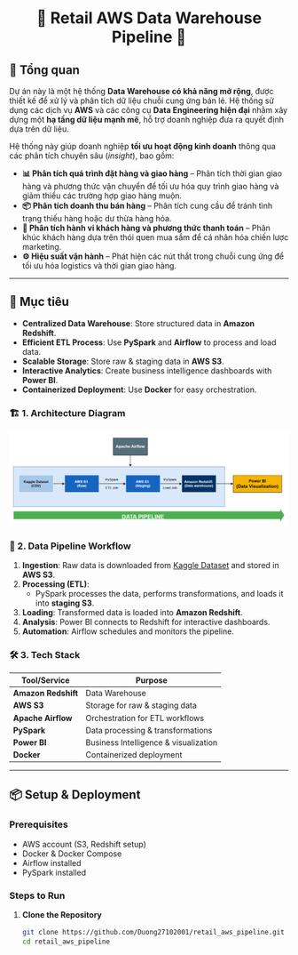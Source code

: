 <h1 align="center">🚀 Retail AWS Data Warehouse Pipeline 🚀</h1>

## 📌 Tổng quan

Dự án này là một hệ thống **Data Warehouse có khả năng mở rộng**, được thiết kế để xử lý và phân tích dữ liệu chuỗi cung ứng bán lẻ. Hệ thống sử dụng các dịch vụ **AWS** và các công cụ **Data Engineering hiện đại** nhằm xây dựng một **hạ tầng dữ liệu mạnh mẽ**, hỗ trợ doanh nghiệp đưa ra quyết định dựa trên dữ liệu.

Hệ thống này giúp doanh nghiệp **tối ưu hoạt động kinh doanh** thông qua các phân tích chuyên sâu (*insight*), bao gồm:

- **📊 Phân tích quá trình đặt hàng và giao hàng** – Phân tích thời gian giao hàng và phương thức vận chuyển để tối ưu hóa quy trình giao hàng và giảm thiểu các trường hợp giao hàng muộn.
- **📦 Phân tích doanh thu bán hàng** – Phân tích cung cầu để tránh tình trạng thiếu hàng hoặc dư thừa hàng hóa.
- **🛒 Phân tích hành vi khách hàng và phương thức thanh toán** – Phân khúc khách hàng dựa trên thói quen mua sắm để cá nhân hóa chiến lược marketing.
- **⚙️ Hiệu suất vận hành** – Phát hiện các nút thắt trong chuỗi cung ứng để tối ưu hóa logistics và thời gian giao hàng.
---
## 🎯 Mục tiêu
- **Centralized Data Warehouse**: Store structured data in **Amazon Redshift**.
- **Efficient ETL Process**: Use **PySpark** and **Airflow** to process and load data.
- **Scalable Storage**: Store raw & staging data in **AWS S3**.
- **Interactive Analytics**: Create business intelligence dashboards with **Power BI**.
- **Containerized Deployment**: Use **Docker** for easy orchestration.

### 🏗️ 1. Architecture Diagram
![Alt text](data/image/pipeline.PNG)

### 🔄 2. Data Pipeline Workflow

1. **Ingestion**: Raw data is downloaded from [Kaggle Dataset](https://www.kaggle.com/datasets/alinoranianesfahani/dataco-smart-supply-chain-for-big-data-analysis) and stored in **AWS S3**.
2. **Processing (ETL)**:
   - PySpark processes the data, performs transformations, and loads it into **staging S3**.
3. **Loading**: Transformed data is loaded into **Amazon Redshift**.
4. **Analysis**: Power BI connects to Redshift for interactive dashboards.
5. **Automation**: Airflow schedules and monitors the pipeline.
### 🛠️ 3. Tech Stack
| Tool/Service        | Purpose                                |
|---------------------|----------------------------------------|
| **Amazon Redshift** | Data Warehouse                         |
| **AWS S3**         | Storage for raw & staging data         |
| **Apache Airflow**  | Orchestration for ETL workflows       |
| **PySpark**        | Data processing & transformations      |
| **Power BI**       | Business Intelligence & visualization  |
| **Docker**         | Containerized deployment              |

---

## 📦 Setup & Deployment

### Prerequisites
- AWS account (S3, Redshift setup)
- Docker & Docker Compose
- Airflow installed
- PySpark installed

### Steps to Run

1. **Clone the Repository**
   ```bash
   git clone https://github.com/Duong27102001/retail_aws_pipeline.git
   cd retail_aws_pipeline
